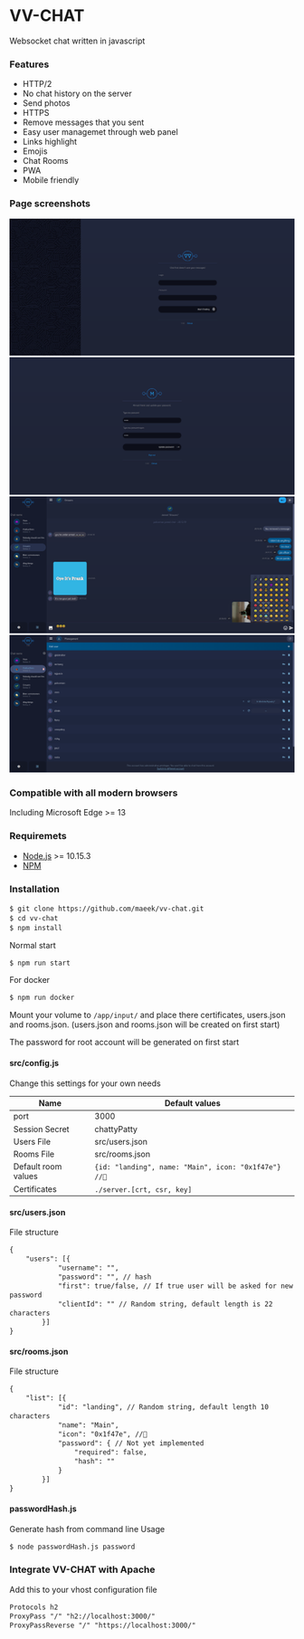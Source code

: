 # VV-CHAT
Websocket chat written in javascript

### Features

  - HTTP/2
  - No chat history on the server
  - Send photos
  - HTTPS
  - Remove messages that you sent
  - Easy user managemet through web panel
  - Links highlight
  - Emojis
  - Chat Rooms
  - PWA
  - Mobile friendly

### Page screenshots
![Login page](https://raw.githubusercontent.com/maeek/vv-chat/master/src/static/static/vv-login.png)
![First login page](https://raw.githubusercontent.com/maeek/vv-chat/master/src/static/static/vv-setup.png)
![Chat page](https://raw.githubusercontent.com/maeek/vv-chat/master/src/static/static/vv-chat.png)
![Management page](https://raw.githubusercontent.com/maeek/vv-chat/master/src/static/static/vv-manage.png)


### Compatible with all modern browsers
Including Microsoft Edge >= 13

### Requiremets

  - [Node.js](https://nodejs.org/) >= 10.15.3
  - [NPM](https://www.npmjs.com/get-npm)

### Installation

```sh
$ git clone https://github.com/maeek/vv-chat.git
$ cd vv-chat
$ npm install
```
Normal start
```sh
$ npm run start
```

For docker
```sh
$ npm run docker
```
Mount your volume to ```/app/input/``` and place there certificates, users.json and rooms.json. (users.json and rooms.json will be created on first start)

The password for root account will be generated on first start


#### src/config.js
Change this settings for your own needs

| Name | Default values |
| ------ | ------ |
| port | 3000 |
| Session Secret | chattyPatty |
| Users File | src/users.json |
| Rooms File | src/rooms.json |
| Default room values | ```{id: "landing", name: "Main", icon: "0x1f47e"} //👾``` |
| Certificates | ```./server.[crt, csr, key]``` |

#### src/users.json
File structure
```
{
    "users": [{
            "username": "",
            "password": "", // hash
            "first": true/false, // If true user will be asked for new password
            "clientId": "" // Random string, default length is 22 characters
        }]
}
```

#### src/rooms.json
File structure
```
{
    "list": [{
            "id": "landing", // Random string, default length 10 characters
            "name": "Main",
            "icon": "0x1f47e", //👾
            "password": { // Not yet implemented
                "required": false,
                "hash": ""
            }
        }]
}
```

#### passwordHash.js
Generate hash from command line
Usage
```sh
$ node passwordHash.js password
```

### Integrate VV-CHAT with Apache

Add this to your vhost configuration file
```
Protocols h2
ProxyPass "/" "h2://localhost:3000/"
ProxyPassReverse "/" "https://localhost:3000/"
```

